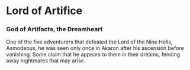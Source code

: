 # Lord of Artifice
### God of Artifacts, the Dreamheart

One of the five adventurers that defeated the Lord of the Nine Hells, Asmodeous, he was seen only once in Akaron after his ascension before vanishing. Some claim that he appears to them in their dreams, fending away nightmares that may arise.
